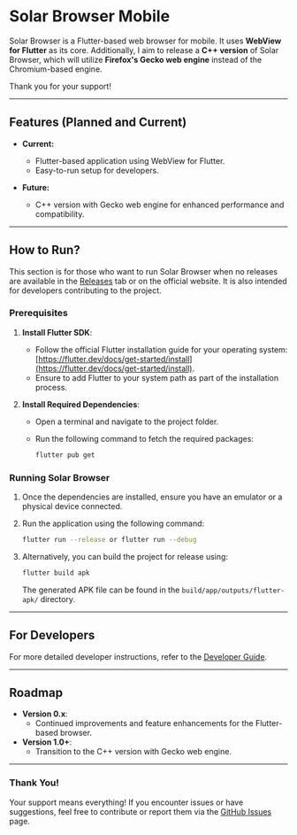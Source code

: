 # Solar Browser Mobile

Solar Browser is a Flutter-based web browser for mobile. It uses **WebView for Flutter** as its core. Additionally, I aim to release a **C++ version** of Solar Browser, which will utilize **Firefox's Gecko web engine** instead of the Chromium-based engine.

Thank you for your support!

---

## Features (Planned and Current)
- **Current:**
  - Flutter-based application using WebView for Flutter.
  - Easy-to-run setup for developers.

- **Future:**
  - C++ version with Gecko web engine for enhanced performance and compatibility.

---

## How to Run?
This section is for those who want to run Solar Browser when no releases are available in the [Releases](#) tab or on the official website. It is also intended for developers contributing to the project.

### Prerequisites
1. **Install Flutter SDK**:
   - Follow the official Flutter installation guide for your operating system: [https://flutter.dev/docs/get-started/install](https://flutter.dev/docs/get-started/install).
   - Ensure to add Flutter to your system path as part of the installation process.

2. **Install Required Dependencies**:
   - Open a terminal and navigate to the project folder.
   - Run the following command to fetch the required packages:

     ```bash
     flutter pub get
     ```

### Running Solar Browser
1. Once the dependencies are installed, ensure you have an emulator or a physical device connected.
2. Run the application using the following command:

   ```bash
   flutter run --release or flutter run --debug
   ```

3. Alternatively, you can build the project for release using:

   ```bash
   flutter build apk
   ```

   The generated APK file can be found in the `build/app/outputs/flutter-apk/` directory.

---

## For Developers
For more detailed developer instructions, refer to the [Developer Guide](For%20Developers.md).

---

## Roadmap
- **Version 0.x**:
  - Continued improvements and feature enhancements for the Flutter-based browser.
- **Version 1.0+**:
  - Transition to the C++ version with Gecko web engine.

---

### Thank You!
Your support means everything! If you encounter issues or have suggestions, feel free to contribute or report them via the [GitHub Issues](https://github.com/solarbrowser/mobile/issues) page.

